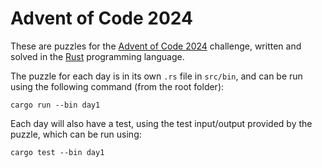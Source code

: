 # Advent of Code 2024

These are puzzles for the [Advent of Code 2024](https://adventofcode.com/2024)
challenge, written and solved in the [Rust](https://www.rust-lang.org/)
programming language.

The puzzle for each day is in its own `.rs` file in `src/bin`, and can be run
using the following command (from the root folder):

```
cargo run --bin day1
```

Each day will also have a test, using the test input/output provided by the puzzle,
which can be run using:

```
cargo test --bin day1
```